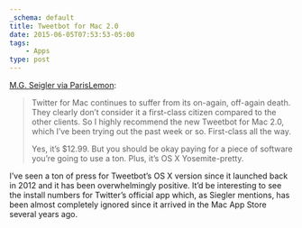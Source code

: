 ```yaml
---
_schema: default
title: Tweetbot for Mac 2.0
date: 2015-06-05T07:53:53-05:00
tags:
    - Apps
type: post
---
```

[M.G. Seigler via ParisLemon](https://parislemon.com/post/120767162772/tweetbot-for-mac-20):

> Twitter for Mac continues to suffer from its on-again, off-again death. They clearly don’t consider it a first-class citizen compared to the other clients. So I highly recommend the new Tweetbot for Mac 2.0, which I’ve been trying out the past week or so. First-class all the way.
>
> Yes, it’s $12.99. But you should be okay paying for a piece of software you’re going to use a ton. Plus, it’s OS X Yosemite-pretty.

I’ve seen a ton of press for Tweetbot’s OS X version since it launched back in 2012 and it has been overwhelmingly positive. It’d be interesting to see the install numbers for Twitter’s official app which, as Siegler mentions, has been almost completely ignored since it arrived in the Mac App Store several years ago.
